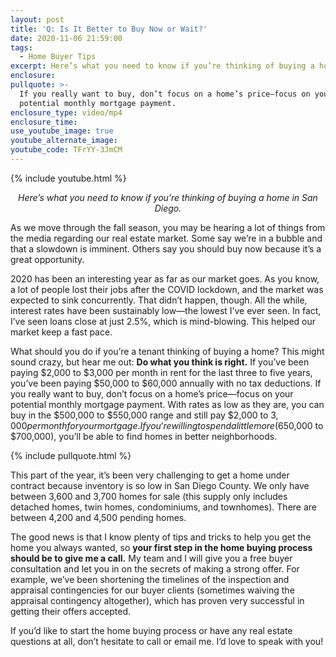 ```yaml
---
layout: post
title: 'Q: Is It Better to Buy Now or Wait?'
date: 2020-11-06 21:59:00
tags:
  - Home Buyer Tips
excerpt: Here’s what you need to know if you’re thinking of buying a home in San Diego.
enclosure:
pullquote: >-
  If you really want to buy, don’t focus on a home’s price—focus on your
  potential monthly mortgage payment.
enclosure_type: video/mp4
enclosure_time:
use_youtube_image: true
youtube_alternate_image:
youtube_code: TFrYY-3JmCM
---
```


{% include youtube.html %}

<p style="text-align: center;"><em>Here’s what you need to know if you’re thinking of buying a home in San Diego.</em></p>

As we move through the fall season, you may be hearing a lot of things from the media regarding our real estate market. Some say we’re in a bubble and that a slowdown is imminent. Others say you should buy now because it’s a great opportunity.&nbsp;

2020 has been an interesting year as far as our market goes. As you know, a lot of people lost their jobs after the COVID lockdown, and the market was expected to sink concurrently. That didn’t happen, though. All the while, interest rates have been sustainably low—the lowest I’ve ever seen. In fact, I’ve seen loans close at just 2.5%, which is mind-blowing. This helped our market keep a fast pace.&nbsp;

What should you do if you’re a tenant thinking of buying a home? This might sound crazy, but hear me out: **Do what you think is right.** If you’ve been paying $2,000 to $3,000 per month in rent for the last three to five years, you’ve been paying $50,000 to $60,000 annually with no tax deductions. If you really want to buy, don’t focus on a home’s price—focus on your potential monthly mortgage payment. With rates as low as they are, you can buy in the $500,000 to $550,000 range and still pay $2,000 to $3,000 per month for your mortgage. If you’re willing to spend a little more ($650,000 to $700,000), you’ll be able to find homes in better neighborhoods.

{% include pullquote.html %}

This part of the year, it’s been very challenging to get a home under contract because inventory is so low in San Diego County. We only have between 3,600 and 3,700 homes for sale (this supply only includes detached homes, twin homes, condominiums, and townhomes). There are between 4,200 and 4,500 pending homes.

The good news is that I know plenty of tips and tricks to help you get the home you always wanted, so **your first step in the home buying process should be to give me a call.** My team and I will give you a free buyer consultation and let you in on the secrets of making a strong offer. For example, we’ve been shortening the timelines of the inspection and appraisal contingencies for our buyer clients (sometimes waiving the appraisal contingency altogether), which has proven very successful in getting their offers accepted.&nbsp;

If you’d like to start the home buying process or have any real estate questions at all, don’t hesitate to call or email me. I’d love to speak with you\!